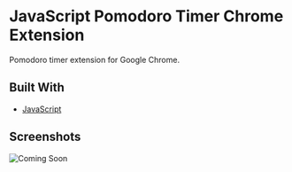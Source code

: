 # JavaScript Pomodoro Timer Chrome Extension

Pomodoro timer extension for Google Chrome.

## Built With

- [JavaScript](https://www.javascript.com/)

## Screenshots

![Coming Soon](https://upload.wikimedia.org/wikipedia/commons/8/80/Comingsoon.png "Coming Soon")
